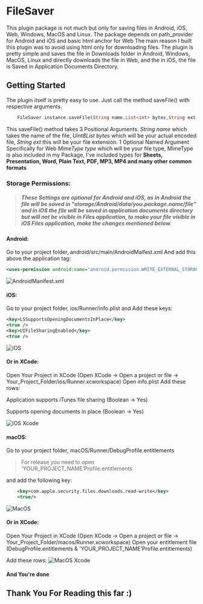 # FileSaver

This plugin package is not much but only for saving files in Android, iOS, Web, Windows, MacOS and Linux.
The package depends on path_provider for Android and iOS and basic html anchor for Web
The main reason I built this plugin was to avoid using html only for downloading files.
The plugin is pretty simple and saves the file in Downloads folder in Android, Windows, MacOS, Linux and directly downloads the file in Web, and the in iOS, the file is Saved in Application Documents Directory.

## Getting Started

The plugin itself is pretty easy to use.
Just call the method saveFile() with respective arguments.

```dart
    FileSaver.instance.saveFile(String name,List<int> bytes,String ext, mimeType: MimeType);
```


This saveFile() method takes 3 Positional Arguments.
_String name_ which takes the name of the file, _Uint8List bytes_ which will be your actual encoded file, _String ext_ this will be your file extension.
1 Optional Named Argument Specifically for Web _MimeType type_ which will be your file type,
MimeType is also included in my Package, I've included types for **Sheets, Presentation, Word, Plain Text, PDF, MP3, MP4 and many other common formats**

### Storage Permissions:

> ##### _These Settings are optional for Android and iOS, as in Android the file will be saved in "storage/Android/data/you.package.name/file" and in iOS the file will be saved in application documents directory but will not be visible in Files application, to make your file visible in iOS Files application, make the changes mentioned below._

#### Android:
Go to your project folder, android/src/main/AndroidMaifest.xml
And add this above the application tag:
```xml
<uses-permission android:name="android.permission.WRITE_EXTERNAL_STORAGE"/>
```
![AndroidManifest.xml](https://raw.githubusercontent.com/incrediblezayed/file_saver/e43220a4b49dd6f3316adce7ccb808264538b3ad/images/android.png)

#### iOS:
Go to your project folder, ios/Runner/info.plist and Add these keys:
```xml
<key>LSSupportsOpeningDocumentsInPlace</key>
<true />
<key>UIFileSharingEnabled</key>
<true />
```
![iOS](https://raw.githubusercontent.com/incrediblezayed/file_saver/main/images/ios.png)

#### Or in XCode:
Open Your Project in XCode (Open XCode -> Open a project or file -> Your_Project_Folder/ios/Runner.xcworkspace)
Open info.plist
Add these rows:

Application supports iTunes file sharing (Boolean -> Yes)

Supports opening documents in place (Boolean -> Yes)

![iOS Xcode](https://raw.githubusercontent.com/incrediblezayed/file_saver/main/images/iOSXcode.png)

#### macOS:
Go to your project folder, macOS/Runner/DebugProfile.entitlements
> For release you need to open 'YOUR_PROJECT_NAME'Profile.entitlements

and add the following key:
```xml
	<key>com.apple.security.files.downloads.read-write</key>
	<true/>
```
![MacOS](https://raw.githubusercontent.com/incrediblezayed/file_saver/main/images/macos.png)
#### Or in XCode:
Open Your Project in XCode (Open XCode -> Open a project or file -> Your_Project_Folder/macos/Runner.xcworkspace)
Open your entitlement file (DebugProfile.entitlements & 'YOUR_PROJECT_NAME'Profile.entitlements)

Add these rows:
![MacOS Xcode](https://raw.githubusercontent.com/incrediblezayed/file_saver/main/images/macOSXcode.png)

#### And You're done

## Thank You For Reading this far :)